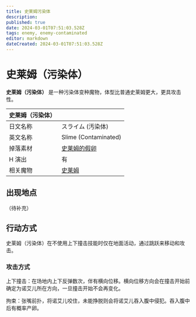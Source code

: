 ```yaml
---
title: 史莱姆污染体
description: 
published: true
date: 2024-03-01T07:51:03.528Z
tags: enemy, enemy-contaminated
editor: markdown
dateCreated: 2024-03-01T07:51:03.528Z
---
```


# 史莱姆（污染体）

**史莱姆（污染体）** 是一种污染体变种魔物，体型比普通史莱姆更大，更具攻击性。

<!-- 在这里放置图像 -->

| 史莱姆（污染体） ||
| - | - |
| 日文名称 | <span lang="ja">スライム (汚染体)</span> |
| 英文名称 | Slime (Contaminated) |
| 掉落素材 | [史莱姆的假卵](/zh/item/fake-slime-egg) |
| H 演出 | 有 |
| 相关魔物 | [史莱姆](/zh/enemy/slime) |

## 出现地点

（待补充）

## 行动方式

史莱姆（污染体）在不使用上下撞击技能时仅在地面活动，通过跳跃来移动和攻击。

### 攻击方式

上下撞击：在场地内上下反弹数次，伴有横向位移。横向位移方向会在撞击开始前确定为诺艾儿所在方向，一旦撞击开始不会再变化。

拘束：张嘴前扑，将诺艾儿咬住，未能挣脱则会将诺艾儿吞入腹中侵犯。吞入腹中后有概率产卵。

